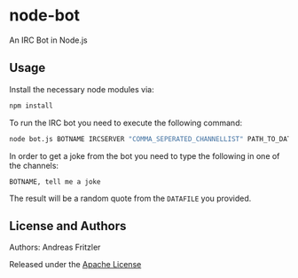 node-bot
========

An IRC Bot in Node.js

Usage
-----

Install the necessary node modules via:

```bash
npm install
``` 

To run the IRC bot you need to execute the following command:

```bash
node bot.js BOTNAME IRCSERVER "COMMA_SEPERATED_CHANNELLIST" PATH_TO_DATAFILE
```

In order to get a joke from the bot you need to type the following in one of the
channels:

```
BOTNAME, tell me a joke
```

The result will be a random quote from the ```DATAFILE``` you provided.

License and Authors
-------------------
Authors: Andreas Fritzler

Released under the [Apache License](/LICENSE)
